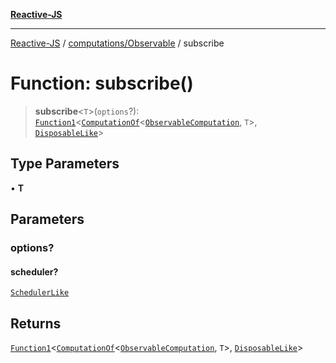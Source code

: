 [**Reactive-JS**](../../../README.md)

***

[Reactive-JS](../../../README.md) / [computations/Observable](../README.md) / subscribe

# Function: subscribe()

> **subscribe**\<`T`\>(`options`?): [`Function1`](../../../functions/type-aliases/Function1.md)\<[`ComputationOf`](../../type-aliases/ComputationOf.md)\<[`ObservableComputation`](../interfaces/ObservableComputation.md), `T`\>, [`DisposableLike`](../../../utils/interfaces/DisposableLike.md)\>

## Type Parameters

• **T**

## Parameters

### options?

#### scheduler?

[`SchedulerLike`](../../../utils/interfaces/SchedulerLike.md)

## Returns

[`Function1`](../../../functions/type-aliases/Function1.md)\<[`ComputationOf`](../../type-aliases/ComputationOf.md)\<[`ObservableComputation`](../interfaces/ObservableComputation.md), `T`\>, [`DisposableLike`](../../../utils/interfaces/DisposableLike.md)\>
